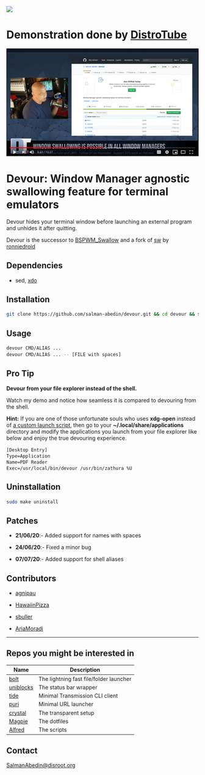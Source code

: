 ![](demo/preview.gif)

# Demonstration done by [DistroTube](https://www.youtube.com/channel/UCVls1GmFKf6WlTraIb_IaJg)

[![](demo/youtube.png)](https://www.youtube.com/watch?v=mBNLzHcUtTo&t=5m22s)

# Devour: Window Manager agnostic swallowing feature for terminal emulators

Devour hides your terminal window before launching an external program and unhides it after quitting.

Devour is the successor to
[BSPWM_Swallow](https://github.com/salman-abedin/bspwm_swallow)
and a fork of
[sw](https://github.com/ronniedroid/.dotfiles/blob/master/Scripts/sw) by
[ronniedroid](https://github.com/ronniedroid)

## Dependencies

-  sed, [xdo](https://github.com/baskerville/xdo)

## Installation

```sh
git clone https://github.com/salman-abedin/devour.git && cd devour && sudo make install
```

## Usage

```sh
devour CMD/ALIAS ...
devour CMD/ALIAS ... -- [FILE with spaces]
```

## Pro Tip

**Devour from your file explorer instead of the shell.**

Watch my demo and notice how seamless it is compared to devouring from the shell.

**Hint:** If you are one of those unfortunate souls who uses **xdg-open** instead of
[a custom launch script](https://gist.github.com/salman-abedin/6f52c52e465d89d489f9ea8d891c7332),
then go to your **~/.local/share/applications** directory and modify the applications you launch from your file explorer like below and enjoy the true devouring experience.

```
[Desktop Entry]
Type=Application
Name=PDF Reader
Exec=/usr/local/bin/devour /usr/bin/zathura %U
```

## Uninstallation

```sh
sudo make uninstall
```

## Patches

-  **21/06/20**:- Added support for names with spaces

-  **24/06/20**:- Fixed a minor bug

-  **07/07/20**:- Added support for shell aliases

## Contributors

-  [agnipau](https://github.com/agnipau)

-  [HawaiinPizza](https://github.com/HawaiinPizza)

-  [sbuller](https://github.com/sbuller)

-  [AriaMoradi](https://github.com/AriaMoradi)

---

## Repos you might be interested in

| Name                                                    | Description                             |
| ------------------------------------------------------- | --------------------------------------- |
| [bolt](https://github.com/salman-abedin/bolt)           | The lightning fast file/folder launcher |
| [uniblocks](https://github.com/salman-abedin/uniblocks) | The status bar wrapper                  |
| [tide](https://github.com/salman-abedin/puri)           | Minimal Transmission CLI client         |
| [puri](https://github.com/salman-abedin/puri)           | Minimal URL launcher                    |
| [crystal](https://github.com/salman-abedin/crystal)     | The transparent setup                   |
| [Magpie](https://github.com/salman-abedin/magpie)       | The dotfiles                            |
| [Alfred](https://github.com/salman-abedin/alfred)       | The scripts                             |

## Contact

SalmanAbedin@disroot.org
